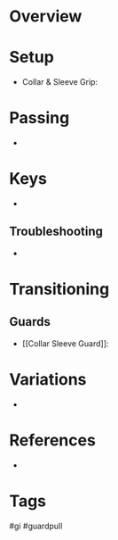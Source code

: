 # Overview
# Setup
- Collar & Sleeve Grip:
# Passing
- 
# Keys
- 
## Troubleshooting
- 
# Transitioning
## Guards
- [[Collar Sleeve Guard]]:
# Variations
- 
# References
- 
# Tags
#gi #guardpull 